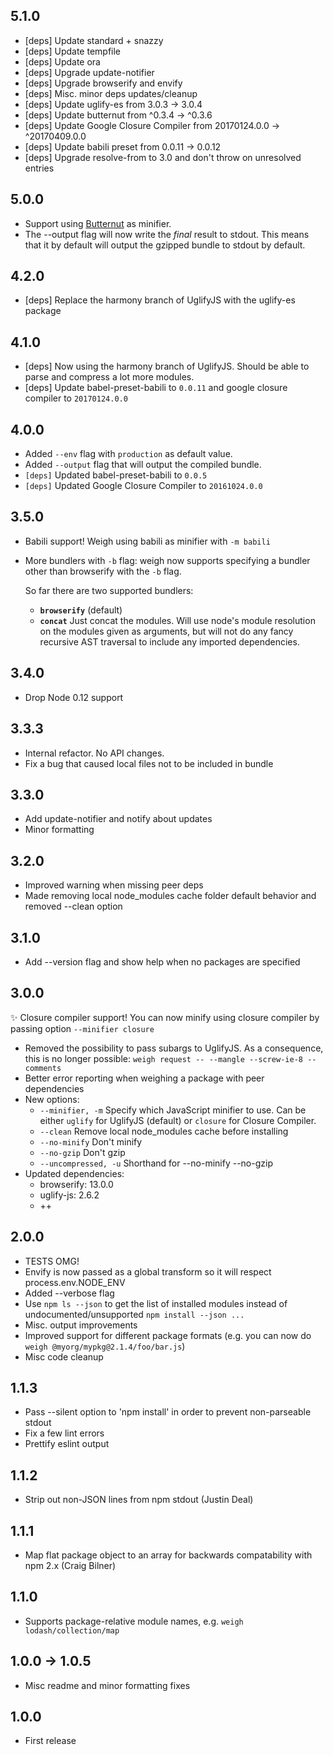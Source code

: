 ## 5.1.0
- [deps] Update standard + snazzy
- [deps] Update tempfile 			
- [deps] Update ora 			
- [deps] Upgrade update-notifier 			
- [deps] Upgrade browserify and envify 			
- [deps] Misc. minor deps updates/cleanup 			
- [deps] Update uglify-es from 3.0.3 -> 3.0.4 			
- [deps] Update butternut from ^0.3.4 -> ^0.3.6 			
- [deps] Update Google Closure Compiler from 20170124.0.0 -> ^20170409.0.0 			
- [deps] Update babili preset from 0.0.11 -> 0.0.12 			
- [deps] Upgrade resolve-from to 3.0 and don't throw on unresolved entries 			

## 5.0.0
- Support using [Butternut](https://github.com/Rich-Harris/butternut) as minifier.
- The --output flag will now write the _final_ result to stdout. This means that it by default will output the gzipped bundle to stdout by default.

## 4.2.0
- [deps] Replace the harmony branch of UglifyJS with the uglify-es package

## 4.1.0
- [deps] Now using the harmony branch of UglifyJS. Should be able to parse and compress a lot more modules.
- [deps] Update babel-preset-babili to `0.0.11` and google closure compiler to `20170124.0.0`

## 4.0.0
- Added `--env` flag with `production` as default value.
- Added `--output` flag that will output the compiled bundle.
- `[deps]` Updated babel-preset-babili to `0.0.5`
- `[deps]` Updated Google Closure Compiler to `20161024.0.0`

## 3.5.0
- Babili support! Weigh using babili as minifier with `-m babili`
- More bundlers with `-b` flag:
   weigh now supports specifying a bundler other than browserify with the `-b` flag.

   So far there are two supported bundlers:
  - **`browserify`** (default)
  - **`concat`** Just concat the modules. Will use node's module resolution on the modules given as arguments, but will not do any fancy recursive AST traversal to include any imported dependencies.

## 3.4.0
- Drop Node 0.12 support

## 3.3.3
- Internal refactor. No API changes.
- Fix a bug that caused local files not to be included in bundle 

## 3.3.0
- Add update-notifier and notify about updates
- Minor formatting

## 3.2.0
- Improved warning when missing peer deps
- Made removing local node_modules cache folder default behavior and removed --clean option

## 3.1.0
- Add --version flag and show help when no packages are specified

## 3.0.0

:sparkles: Closure compiler support! You can now minify using closure compiler by passing option `--minifier closure`

* Removed the possibility to pass subargs to UglifyJS. As a consequence, this is no longer possible: `weigh request -- --mangle --screw-ie-8 --comments`
* Better error reporting when weighing a package with peer dependencies
* New options:
    - `--minifier, -m` Specify which JavaScript minifier to use. Can be either `uglify` for UglifyJS (default) or `closure` for Closure Compiler.
    - `--clean` Remove local node_modules cache before installing
    - `--no-minify` Don't minify
    - `--no-gzip` Don't gzip
    - `--uncompressed, -u`  Shorthand for --no-minify --no-gzip
* Updated dependencies:
  - browserify: 13.0.0
  - uglify-js: 2.6.2
  - ++

## 2.0.0
* TESTS OMG!
* Envify is now passed as a global transform so it will respect process.env.NODE_ENV
* Added --verbose flag
* Use `npm ls --json` to get the list of installed modules instead of undocumented/unsupported `npm install --json ...`
* Misc. output improvements
* Improved support for different package formats (e.g. you can now do `weigh @myorg/mypkg@2.1.4/foo/bar.js`)
* Misc code cleanup

## 1.1.3
* Pass --silent option to 'npm install' in order to prevent non-parseable stdout
* Fix a few lint errors
* Prettify eslint output

## 1.1.2
* Strip out non-JSON lines from npm stdout (Justin Deal)

## 1.1.1
* Map flat package object to an array for backwards compatability with npm 2.x (Craig Bilner)

## 1.1.0

* Supports package-relative module names, e.g. `weigh lodash/collection/map`

## 1.0.0 -> 1.0.5
* Misc readme and minor formatting fixes

## 1.0.0
* First release
